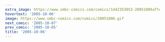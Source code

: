 ```yaml
---
extra_image: https://www.smbc-comics.com/comics/1442353053-20051006after.png
hovertext: '2005-10-06'
image: https://www.smbc-comics.com/comics/20051006.gif
next_comic: '2005-10-07'
prev_comic: '2005-10-05'
title: '2005-10-06'
---
```


